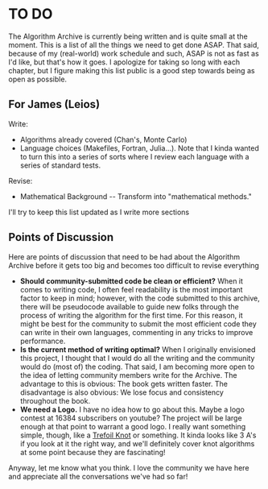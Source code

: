 # TO DO

The Algorithm Archive is currently being written and is quite small at the moment.
This is a list of all the things we need to get done ASAP.
That said, because of my (real-world) work schedule and such, ASAP is not as fast as I'd like, but that's how it goes.
I apologize for taking so long with each chapter, but I figure making this list public is a good step towards being as open as possible.

## For James (Leios)

Write:

* Algorithms already covered (Chan's, Monte Carlo)
* Language choices (Makefiles, Fortran, Julia...). Note that I kinda wanted to turn this into a series of sorts where I review each language with a series of standard tests.

Revise:

* Mathematical Background -- Transform into "mathematical methods."

I'll try to keep this list updated as I write more sections

## Points of Discussion

Here are points of discussion that need to be had about the Algorithm Archive before it gets too big and becomes too difficult to revise everything

* **Should community-submitted code be clean or efficient?** When it comes to writing code, I often feel readability is the most important factor to keep in mind; however, with the code submitted to this archive, there will be pseudocode available to guide new folks through the process of writing the algorithm for the first time. For this reason, it might be best for the community to submit the most efficient code they can write in their own languages, commenting in any tricks to improve performance.
* **Is the current method of writing optimal?** When I originally envisioned this project, I thought that I would do all the writing and the community would do (most of) the coding. That said, I am becoming more open to the idea of letting community members write for the Archive. The advantage to this is obvious: The book gets written faster. The disadvantage is also obvious: We lose focus and consistency throughout the book.
* **We need a Logo.**  I have no idea how to go about this. Maybe a logo contest at 16384 subscribers on youtube? The project will be large enough at that point to warrant a good logo. I really want something simple, though, like a [Trefoil Knot](https://en.wikipedia.org/wiki/Trefoil_knot#/media/File:Trefoil_knot_left.svg) or something. It kinda looks like 3 A's if you look at it the right way, and we'll definitely cover knot algorithms at some point because they are fascinating!

Anyway, let me know what you think. I love the community we have here and appreciate all the conversations we've had so far!
